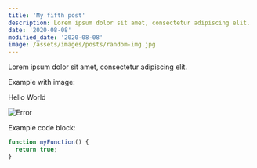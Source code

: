 ```yaml
---
title: 'My fifth post'
description: Lorem ipsum dolor sit amet, consectetur adipiscing elit.
date: '2020-08-08'
modified_date: '2020-08-08'
image: /assets/images/posts/random-img.jpg
---
```


Lorem ipsum dolor sit amet, consectetur adipiscing elit.

Example with image:

Hello World

![Error](@@baseUrl@@/assets/images/posts/error.png)

Example code block:

```js
function myFunction() {
  return true;
}
```
